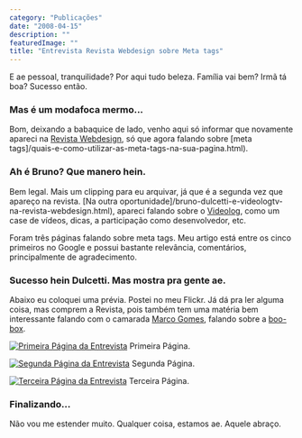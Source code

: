 ```yaml
---
category: "Publicações"
date: "2008-04-15"
description: ""
featuredImage: ""
title: "Entrevista Revista Webdesign sobre Meta tags"
---
```


E ae pessoal, tranquilidade? Por aqui tudo beleza. Família vai bem? Irmã tá boa? Sucesso então.

### Mas é um modafoca mermo...

Bom, deixando a babaquice de lado, venho aqui só informar que novamente apareci na [Revista Webdesign](http://www.revistawebdesign.com.br/), só que agora falando sobre [meta tags]/quais-e-como-utilizar-as-meta-tags-na-sua-pagina.html).

### Ah é Bruno? Que manero hein.

Bem legal. Mais um clipping para eu arquivar, já que é a segunda vez que apareço na revista. [Na outra oportunidade]/bruno-dulcetti-e-videologtv-na-revista-webdesign.html), apareci falando sobre o [Videolog](http://www.videolog.tv), como um case de vídeos, dicas, a participação como desenvolvedor, etc.

Foram três páginas falando sobre meta tags. Meu artigo está entre os cinco primeiros no Google e possui bastante relevância, comentários, principalmente de agradecimento.

### Sucesso hein Dulcetti. Mas mostra pra gente ae.

Abaixo eu coloquei uma prévia. Postei no meu Flickr. Já dá pra ler alguma coisa, mas comprem a Revista, pois também tem uma matéria bem interessante falando com o camarada [Marco Gomes](http://marcogomes.com/), falando sobre a [boo-box](http://boo-box.com/site/br/).

[![Primeira Página da Entrevista](http://farm3.static.flickr.com/2416/2415518861_3b83b15a14.jpg?v=0)](http://www.flickr.com/photos/dulcetti/2415518861/in/set-72157604552704437/) Primeira Página.

[![Segunda Página da Entrevista](http://farm4.static.flickr.com/3139/2416338980_4904e5aeea.jpg?v=0)](http://www.flickr.com/photos/dulcetti/2416338980/in/set-72157604552704437/) Segunda Página.

[![Terceira Página da Entrevista](http://farm4.static.flickr.com/3143/2416338896_1c5c5e244e.jpg?v=0)](http://www.flickr.com/photos/dulcetti/2416338896/in/set-72157604552704437/) Terceira Página.

### Finalizando...

Não vou me estender muito. Qualquer coisa, estamos ae. Aquele abraço.

